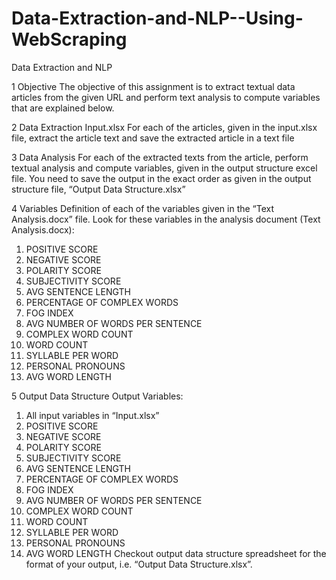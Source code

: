 # Data-Extraction-and-NLP--Using-WebScraping
Data Extraction and NLP

1	Objective
The objective of this assignment is to extract textual data articles from the given URL and perform text analysis to compute variables that are explained below. 


2	Data Extraction
Input.xlsx
For each of the articles, given in the input.xlsx file, extract the article text and save the extracted article in a text file 

3	Data Analysis
For each of the extracted texts from the article, perform textual analysis and compute variables, given in the output structure excel file. You need to save the output in the exact order as given in the output structure file, “Output Data Structure.xlsx”

4	Variables
Definition of each of the variables given in the “Text Analysis.docx” file.
Look for these variables in the analysis document (Text Analysis.docx):
  1.	POSITIVE SCORE
  2.	NEGATIVE SCORE
  3.	POLARITY SCORE
  4.	SUBJECTIVITY SCORE
  5.	AVG SENTENCE LENGTH
  6.	PERCENTAGE OF COMPLEX WORDS
  7.	FOG INDEX
  8.	AVG NUMBER OF WORDS PER SENTENCE
  9.	COMPLEX WORD COUNT
  10.	WORD COUNT
  11.	SYLLABLE PER WORD
  12.	PERSONAL PRONOUNS
  13.	AVG WORD LENGTH
  
  
5	Output Data Structure
Output Variables: 
  1.	All input variables in “Input.xlsx”
  2.	POSITIVE SCORE
  3.	NEGATIVE SCORE
  4.	POLARITY SCORE
  5.	SUBJECTIVITY SCORE
  6.	AVG SENTENCE LENGTH
  7.	PERCENTAGE OF COMPLEX WORDS
  8.	FOG INDEX
  9.	AVG NUMBER OF WORDS PER SENTENCE
  10.	COMPLEX WORD COUNT
  11.	WORD COUNT
  12.	SYLLABLE PER WORD
  13.	PERSONAL PRONOUNS
  14.	AVG WORD LENGTH
  Checkout output data structure spreadsheet for the format of your output, i.e. “Output Data Structure.xlsx”.


